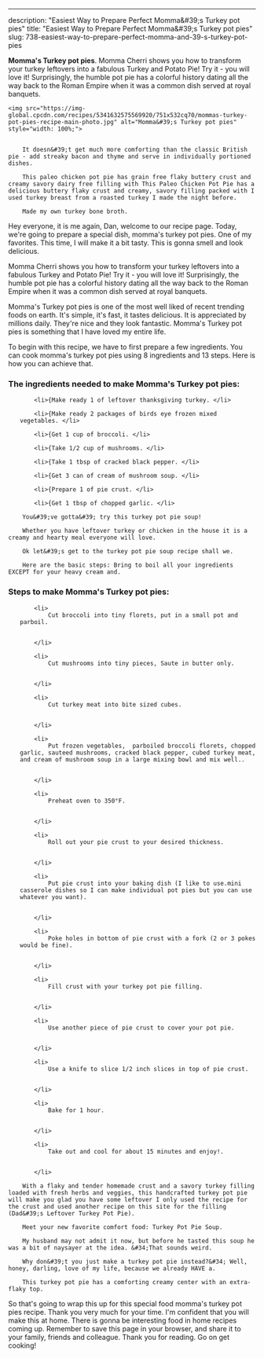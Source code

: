 ---
description: "Easiest Way to Prepare Perfect Momma&amp;#39;s Turkey pot pies"
title: "Easiest Way to Prepare Perfect Momma&amp;#39;s Turkey pot pies"
slug: 738-easiest-way-to-prepare-perfect-momma-and-39-s-turkey-pot-pies

<p>
	<strong>Momma&#39;s Turkey pot pies</strong>. 
	Momma Cherri shows you how to transform your turkey leftovers into a fabulous Turkey and Potato Pie! Try it - you will love it! Surprisingly, the humble pot pie has a colorful history dating all the way back to the Roman Empire when it was a common dish served at royal banquets.
</p>
<p>
	
	<img src="https://img-global.cpcdn.com/recipes/5341632575569920/751x532cq70/mommas-turkey-pot-pies-recipe-main-photo.jpg" alt="Momma&#39;s Turkey pot pies" style="width: 100%;">
	
	
		It doesn&#39;t get much more comforting than the classic British pie - add streaky bacon and thyme and serve in individually portioned dishes.
	
		This paleo chicken pot pie has grain free flaky buttery crust and creamy savory dairy free filling with This Paleo Chicken Pot Pie has a delicious buttery flaky crust and creamy, savory filling packed with I used turkey breast from a roasted turkey I made the night before.
	
		Made my own turkey bone broth.
	
</p>
<p>
	Hey everyone, it is me again, Dan, welcome to our recipe page. Today, we're going to prepare a special dish, momma&#39;s turkey pot pies. One of my favorites. This time, I will make it a bit tasty. This is gonna smell and look delicious.
</p>
	
<p>
	Momma Cherri shows you how to transform your turkey leftovers into a fabulous Turkey and Potato Pie! Try it - you will love it! Surprisingly, the humble pot pie has a colorful history dating all the way back to the Roman Empire when it was a common dish served at royal banquets.
</p>
<p>
	Momma&#39;s Turkey pot pies is one of the most well liked of recent trending foods on earth. It's simple, it's fast, it tastes delicious. It is appreciated by millions daily. They're nice and they look fantastic. Momma&#39;s Turkey pot pies is something that I have loved my entire life.
</p>

<p>
To begin with this recipe, we have to first prepare a few ingredients. You can cook momma&#39;s turkey pot pies using 8 ingredients and 13 steps. Here is how you can achieve that.
</p>

<h3>The ingredients needed to make Momma&#39;s Turkey pot pies:</h3>

<ol>
	
		<li>{Make ready 1 of leftover thanksgiving turkey. </li>
	
		<li>{Make ready 2 packages of birds eye frozen mixed vegetables. </li>
	
		<li>{Get 1 cup of broccoli. </li>
	
		<li>{Take 1/2 cup of mushrooms. </li>
	
		<li>{Take 1 tbsp of cracked black pepper. </li>
	
		<li>{Get 3 can of cream of mushroom soup. </li>
	
		<li>{Prepare 1 of pie crust. </li>
	
		<li>{Get 1 tbsp of chopped garlic. </li>
	
</ol>
<p>
	
		You&#39;ve gotta&#39; try this turkey pot pie soup!
	
		Whether you have leftover turkey or chicken in the house it is a creamy and hearty meal everyone will love.
	
		Ok let&#39;s get to the turkey pot pie soup recipe shall we.
	
		Here are the basic steps: Bring to boil all your ingredients EXCEPT for your heavy cream and.
	
</p>

<h3>Steps to make Momma&#39;s Turkey pot pies:</h3>

<ol>
	
		<li>
			Cut broccoli into tiny florets, put in a small pot and parboil.
			
			
		</li>
	
		<li>
			Cut mushrooms into tiny pieces, Saute in butter only.
			
			
		</li>
	
		<li>
			Cut turkey meat into bite sized cubes.
			
			
		</li>
	
		<li>
			Put frozen vegetables,  parboiled broccoli florets, chopped garlic, sauteed mushrooms, cracked black pepper, cubed turkey meat, and cream of mushroom soup in a large mixing bowl and mix well..
			
			
		</li>
	
		<li>
			Preheat oven to 350°F.
			
			
		</li>
	
		<li>
			Roll out your pie crust to your desired thickness.
			
			
		</li>
	
		<li>
			Put pie crust into your baking dish (I like to use.mini casserole dishes so I can make individual pot pies but you can use whatever you want).
			
			
		</li>
	
		<li>
			Poke holes in bottom of pie crust with a fork (2 or 3 pokes would be fine).
			
			
		</li>
	
		<li>
			Fill crust with your turkey pot pie filling.
			
			
		</li>
	
		<li>
			Use another piece of pie crust to cover your pot pie.
			
			
		</li>
	
		<li>
			Use a knife to slice 1/2 inch slices in top of pie crust.
			
			
		</li>
	
		<li>
			Bake for 1 hour.
			
			
		</li>
	
		<li>
			Take out and cool for about 15 minutes and enjoy!.
			
			
		</li>
	
</ol>

<p>
	
		With a flaky and tender homemade crust and a savory turkey filling loaded with fresh herbs and veggies, this handcrafted turkey pot pie will make you glad you have some leftover I only used the recipe for the crust and used another recipe on this site for the filling (Dad&#39;s Leftover Turkey Pot Pie).
	
		Meet your new favorite comfort food: Turkey Pot Pie Soup.
	
		My husband may not admit it now, but before he tasted this soup he was a bit of naysayer at the idea. &#34;That sounds weird.
	
		Why don&#39;t you just make a turkey pot pie instead?&#34; Well, honey, darling, love of my life, because we already HAVE a.
	
		This turkey pot pie has a comforting creamy center with an extra-flaky top.
	
</p>

<p>
	So that's going to wrap this up for this special food momma&#39;s turkey pot pies recipe. Thank you very much for your time. I'm confident that you will make this at home. There is gonna be interesting food in home recipes coming up. Remember to save this page in your browser, and share it to your family, friends and colleague. Thank you for reading. Go on get cooking!
</p>
